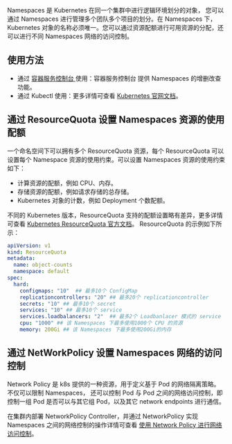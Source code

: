 Namespaces 是 Kubernetes 在同一个集群中进行逻辑环境划分的对象， 您可以通过 Namespaces 进行管理多个团队多个项目的划分。在 Namespaces 下，Kubernetes 对象的名称必须唯一。您可以通过资源配额进行可用资源的分配，还可以进行不同 Namespaces 网络的访问控制。

## 使用方法

- 通过 [容器服务控制台 ](https://console.cloud.tencent.com/tke2/cluster?rid=1) 使用：容器服务控制台 提供 Namespaces 的增删改查功能。
- 通过 Kubectl 使用：更多详情可查看 [Kubernetes 官网文档](https://kubernetes.io/docs/tasks/administer-cluster/namespaces/)。

## 通过 ResourceQuota 设置 Namespaces 资源的使用配额

一个命名空间下可以拥有多个 ResourceQuota 资源，每个 ResourceQuota 可以设置每个 Namespace 资源的使用约束。可以设置 Namespaces 资源的使用约束如下：
- 计算资源的配额，例如 CPU、内存。
- 存储资源的配额，例如请求存储的总存储。
- Kubernetes 对象的计数，例如 Deployment 个数配额。

不同的 Kubernetes 版本，ResourceQuota 支持的配额设置略有差异，更多详情可查看 [Kubernetes ResourceQuota 官方文档](https://kubernetes.io/docs/concepts/policy/resource-quotas/)。
ResourceQuota 的示例如下所示：
```yaml
apiVersion: v1
kind: ResourceQuota
metadata:
  name: object-counts
  namespace: default
spec:
  hard:
    configmaps: "10"  ## 最多10个 ConfigMap
    replicationcontrollers: "20" ## 最多20个 replicationcontroller
    secrets: "10" ## 最多10个 secret
    services: "10" ## 最多10个 service
    services.loadbalancers: "2"  ## 最多2个 Loadbanlacer 模式的 service
    cpu: "1000" ## 该 Namespaces 下最多使用1000个 CPU 的资源
    memory: 200Gi ## 该 Namespaces 下最多使用200Gi的内存
```

## 通过 NetWorkPolicy 设置 Namespaces 网络的访问控制

Network Policy 是 k8s 提供的一种资源，用于定义基于 Pod 的网络隔离策略。不仅可以限制 Namespaces， 还可以控制 Pod 与 Pod 之间的网络访问控制，即控制一组 Pod 是否可以与其它组 Pod，以及其它 network endpoints 进行通信。

在集群内部署 NetworkPolicy Controller，并通过 NetworkPolicy 实现 Namespaces 之间的网络控制的操作详情可查看 [使用 Network Policy 进行网络访问控制](https://cloud.tencent.com/document/product/457/19793)。



